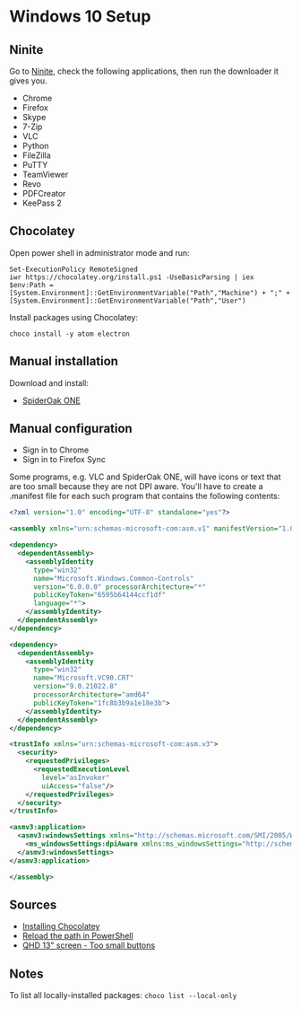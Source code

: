 # Windows 10 Setup

## Ninite

Go to [Ninite](https://ninite.com), check the following applications, then run the downloader it gives you.

- Chrome
- Firefox
- Skype
- 7-Zip
- VLC
- Python
- FileZilla
- PuTTY
- TeamViewer
- Revo
- PDFCreator
- KeePass 2

## Chocolatey

Open power shell in administrator mode and run:

```
Set-ExecutionPolicy RemoteSigned
iwr https://chocolatey.org/install.ps1 -UseBasicParsing | iex
$env:Path = [System.Environment]::GetEnvironmentVariable("Path","Machine") + ";" + [System.Environment]::GetEnvironmentVariable("Path","User")
```

Install packages using Chocolatey:

```
choco install -y atom electron
```

## Manual installation

Download and install:

- [SpiderOak ONE](https://spideroak.com/opendownload)

## Manual configuration

- Sign in to Chrome
- Sign in to Firefox Sync

Some programs, e.g. VLC and SpiderOak ONE, will have icons or text that are too small because they are not DPI aware. You'll have to create a .manifest file for each such program that contains the following contents:

```xml
<?xml version="1.0" encoding="UTF-8" standalone="yes"?>

<assembly xmlns="urn:schemas-microsoft-com:asm.v1" manifestVersion="1.0" xmlns:asmv3="urn:schemas-microsoft-com:asm.v3">

<dependency>
  <dependentAssembly>
    <assemblyIdentity
      type="win32"
      name="Microsoft.Windows.Common-Controls"
      version="6.0.0.0" processorArchitecture="*"
      publicKeyToken="6595b64144ccf1df"
      language="*">
    </assemblyIdentity>
  </dependentAssembly>
</dependency>

<dependency>
  <dependentAssembly>
    <assemblyIdentity
      type="win32"
      name="Microsoft.VC90.CRT"
      version="9.0.21022.8"
      processorArchitecture="amd64"
      publicKeyToken="1fc8b3b9a1e18e3b">
    </assemblyIdentity>
  </dependentAssembly>
</dependency>

<trustInfo xmlns="urn:schemas-microsoft-com:asm.v3">
  <security>
    <requestedPrivileges>
      <requestedExecutionLevel
        level="asInvoker"
        uiAccess="false"/>
    </requestedPrivileges>
  </security>
</trustInfo>

<asmv3:application>
  <asmv3:windowsSettings xmlns="http://schemas.microsoft.com/SMI/2005/WindowsSettings">
    <ms_windowsSettings:dpiAware xmlns:ms_windowsSettings="http://schemas.microsoft.com/SMI/2005/WindowsSettings">false</ms_windowsSettings:dpiAware>
  </asmv3:windowsSettings>
</asmv3:application>

</assembly>
```

## Sources

- [Installing Chocolatey](https://chocolatey.org/install)
- [Reload the path in PowerShell](http://stackoverflow.com/questions/17794507/reload-the-path-in-powershell)
- [QHD 13" screen - Too small buttons](https://forum.videolan.org/viewtopic.php?t=121272)

## Notes

To list all locally-installed packages: `choco list --local-only`

